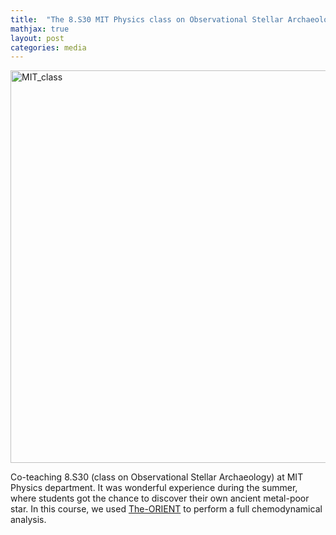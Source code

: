 ```yaml
---
title:  "The 8.S30 MIT Physics class on Observational Stellar Archaeology "
mathjax: true
layout: post
categories: media
---
```


<img width="628" alt="MIT_class" src="https://user-images.githubusercontent.com/35367221/221783351-d21df0bc-930b-4e09-910d-1a4407bf2d47.png">


Co-teaching 8.S30 (class on Observational Stellar Archaeology) at MIT Physics department. It was wonderful experience during the summer, 
where students got the chance to discover their own ancient metal-poor star. In this course, we used [The-ORIENT](https://github.com/Mohammad-Mardini/The-ORIENT)
to perform a full chemodynamical analysis. 
